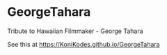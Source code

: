 # GeorgeTahara
Tribute to Hawaiian Filmmaker - George Tahara

See this at https://KoniKodes.github.io/GeorgeTahara
